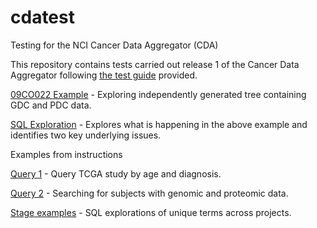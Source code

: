 # cdatest
 Testing for the NCI Cancer Data Aggregator (CDA)



This repository contains tests carried out release 1 of the Cancer Data Aggregator following [the test guide](https://docs.google.com/document/d/1jzvSJu3xWv-UtoPWpZTLbxPq_wqI1vRyfNlJf1V22cU/edit) provided.

[09CO022 Example](https://github.com/ianfore/cdatest/blob/main/09CO022%20Example.ipynb) - Exploring independently generated tree containing GDC and PDC data.

[SQL Exploration](https://github.com/ianfore/cdatest/blob/main/SQL%20Exploration.ipynb) - Explores what is happening in the above example and identifies two key underlying issues.

Examples from instructions

[Query 1](https://github.com/ianfore/cdatest/blob/main/Examples%20frominstructions-Query1.ipynb) - Query TCGA study by age and diagnosis.

[Query 2](https://github.com/ianfore/cdatest/blob/main/Query2.ipynb) - Searching for subjects with genomic and proteomic data.

[Stage examples](https://github.com/ianfore/cdatest/blob/main/Stage%20examples.ipynb) - SQL explorations of unique terms across projects.



